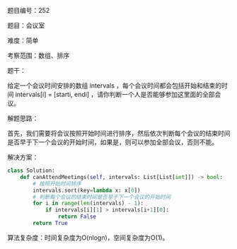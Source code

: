 题目编号：252

题目：会议室

难度：简单

考察范围：数组、排序

题干：

给定一个会议时间安排的数组 intervals ，每个会议时间都会包括开始和结束的时间 intervals[i] = [starti, endi] ，请你判断一个人是否能够参加这里面的全部会议。

解题思路：

首先，我们需要将会议按照开始时间进行排序，然后依次判断每个会议的结束时间是否早于下一个会议的开始时间，如果是，则可以参加全部会议，否则不能。

解决方案：

```python
class Solution:
    def canAttendMeetings(self, intervals: List[List[int]]) -> bool:
        # 按照开始时间排序
        intervals.sort(key=lambda x: x[0])
        # 判断每个会议的结束时间是否早于下一个会议的开始时间
        for i in range(len(intervals) - 1):
            if intervals[i][1] > intervals[i+1][0]:
                return False
        return True
```

算法复杂度：时间复杂度为O(nlogn)，空间复杂度为O(1)。